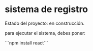 <h1> sistema de registro</h1> 

Estado del proyecto: en construcción.

para ejecutar el sistema, debes poner:

´´´npm install react´´´
